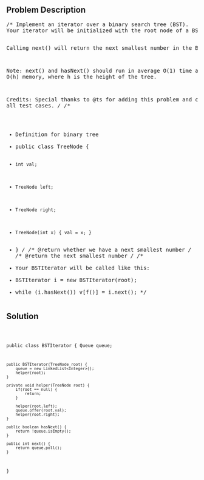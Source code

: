 <!--
<style>
  body { font-family: Arial, sans-serif; }
  .container { max-width: 600px; margin: auto; padding: 20px; }
  .comment-block { background-color: #f9f9f9; padding: 10px; border-left: 5px solid #ccc; }
  .code-block { background-color: #f4f4f4; padding: 10px; border: 1px solid #ddd; }
</style>
-->

<div class='container'>
<h2>Problem Description</h2>
<div class='comment-block'>
<pre>
/* Implement an iterator over a binary search tree (BST). 
Your iterator will be initialized with the root node of a BST.

Calling next() will return the next smallest number in the BST.

Note: next() and hasNext() should run in average O(1) time and uses O(h) memory,
where h is the height of the tree.

Credits:
Special thanks to @ts for adding this problem and creating all test cases.
*/
/**
 * Definition for binary tree
 * public class TreeNode {
 *     int val;
 *     TreeNode left;
 *     TreeNode right;
 *     TreeNode(int x) { val = x; }
 * }
 */
    /** @return whether we have a next smallest number */
    /** @return the next smallest number */
/**
 * Your BSTIterator will be called like this:
 * BSTIterator i = new BSTIterator(root);
 * while (i.hasNext()) v[f()] = i.next();
 */</pre>
</div>

<h2>Solution</h2>
<div class='code-block'>
<pre><code class='language-java'>


public class BSTIterator {
    Queue<Integer> queue;

    public BSTIterator(TreeNode root) {
        queue = new LinkedList<Integer>();
        helper(root);
    }
    
    private void helper(TreeNode root) {
        if(root == null) {
            return;
        }
        
        helper(root.left);
        queue.offer(root.val);
        helper(root.right);
    }

    public boolean hasNext() {
        return !queue.isEmpty();
    }

    public int next() {
        return queue.poll();
    }
}

</code></pre>
</div>
</div>
